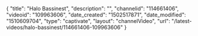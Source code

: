 {
    "title": "Halo Bassinest",
    "description": "",
    "channelid": "114661406",
    "videoid": "109963606",
    "date_created": "1502517871",
    "date_modified": "1510609704",
    "type": "captivate",
    "layout": "channelVideo",
    "url": "\/latest-videos\/halo-bassinest\/114661406-109963606"
}